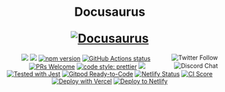 <h1 align="center">
  <p align="center">Docusaurus</p>
  <a href="https://docusaurus.io"><img src="https://docusaurus.io/img/slash-introducing.svg" alt="Docusaurus"></a>
</h1> 
 
<p align="center">
  <a href="https://twitter.com/docusaurus"><img src="https://img.shields.io/twitter/follow/docusaurus.svg?style=social" align="right" alt="Twitter Follow" /></a>
  <a href="#backers" alt="sponsors on Open Collective"><img src="https://opencollective.com/Docusaurus/backers/badge.svg" /></a>
  <a href="#sponsors" alt="Sponsors on Open Collective"><img src="https://opencollective.com/Docusaurus/sponsors/badge.svg" /></a>
  <a href="https://www.npmjs.com/package/@docusaurus/core"><img src="https://img.shields.io/npm/v/@docusaurus/core.svg?style=flat" alt="npm version"></a>
  <a href="https://github.com/facebook/docusaurus/actions/workflows/tests.yml"><img src="https://github.com/facebook/docusaurus/actions/workflows/tests.yml/badge.svg" alt="GitHub Actions status"></a>
  <a href="CONTRIBUTING.md#pull-requests"><img src="https://img.shields.io/badge/PRs-welcome-brightgreen.svg" alt="PRs Welcome"></a>
  <a href="https://discord.gg/docusaurus"><img src="https://img.shields.io/discord/102860784329052160.svg" align="right" alt="Discord Chat" /></a>
  <a href= "https://github.com/prettier/prettier"><img alt="code style: prettier" src="https://img.shields.io/badge/code_style-prettier-ff69b4.svg"></a>
  <a href="#license"><img src="https://img.shields.io/github/license/sourcerer-io/hall-of-fame.svg?colorB=ff0000"></a>
  <a href="https://github.com/facebook/jest"><img src="https://img.shields.io/badge/tested_with-jest-99424f.svg" alt="Tested with Jest"></a>
  <a href="https://gitpod.io/#https://github.com/facebook/docusaurus"><img src="https://img.shields.io/badge/Gitpod-Ready--to--Code-blue?logo=gitpod" alt="Gitpod Ready-to-Code"/></a>
  <a href="https://app.netlify.com/sites/docusaurus-2/deploys"><img src="https://api.netlify.com/api/v1/badges/9e1ff559-4405-4ebe-8718-5e21c0774bc8/deploy-status" alt="Netlify Status"></a>
  <a href="https://meercode.io/facebook/docusaurus"><img src="https://meercode.io/badge/facebook/docusaurus?type=ci-score" alt="CI Score"></a>
  <a href="https://vercel.com/new/clone?repository-url=https%3A%2F%2Fgithub.com%2Ffacebook%2Fdocusaurus%2Ftree%2Fmain%2Fexamples%2Fclassic&project-name=my-docusaurus-site&repo-name=my-docusaurus-site"><img src="https://vercel.com/button" alt="Deploy with Vercel"/></a>
  <a href="https://app.netlify.com/start/deploy?repository=https://github.com/slorber/docusaurus-starter"><img src="https://www.netlify.com/img/deploy/button.svg" alt="Deploy to Netlify"></a>
</p>
